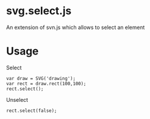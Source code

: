 svg.select.js
=============

An extension of svn.js which allows to select an element

# Usage

Select

    var draw = SVG('drawing');
	var rect = draw.rect(100,100);
    rect.select();

Unselect

    rect.select(false);